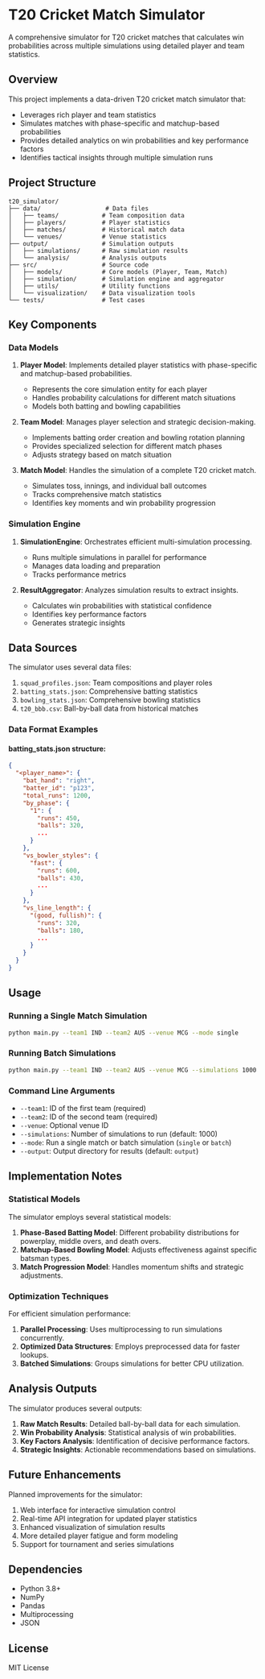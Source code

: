 # T20 Cricket Match Simulator

A comprehensive simulator for T20 cricket matches that calculates win probabilities across multiple simulations using detailed player and team statistics.

## Overview

This project implements a data-driven T20 cricket match simulator that:
- Leverages rich player and team statistics
- Simulates matches with phase-specific and matchup-based probabilities
- Provides detailed analytics on win probabilities and key performance factors
- Identifies tactical insights through multiple simulation runs

## Project Structure

```
t20_simulator/
├── data/                  # Data files
│   ├── teams/            # Team composition data
│   ├── players/          # Player statistics
│   ├── matches/          # Historical match data
│   └── venues/           # Venue statistics
├── output/               # Simulation outputs
│   ├── simulations/      # Raw simulation results
│   └── analysis/         # Analysis outputs
├── src/                  # Source code
│   ├── models/           # Core models (Player, Team, Match)
│   ├── simulation/       # Simulation engine and aggregator
│   ├── utils/            # Utility functions
│   └── visualization/    # Data visualization tools
└── tests/                # Test cases
```

## Key Components

### Data Models

1. **Player Model**: Implements detailed player statistics with phase-specific and matchup-based probabilities.
   - Represents the core simulation entity for each player
   - Handles probability calculations for different match situations
   - Models both batting and bowling capabilities

2. **Team Model**: Manages player selection and strategic decision-making.
   - Implements batting order creation and bowling rotation planning
   - Provides specialized selection for different match phases
   - Adjusts strategy based on match situation

3. **Match Model**: Handles the simulation of a complete T20 cricket match.
   - Simulates toss, innings, and individual ball outcomes
   - Tracks comprehensive match statistics
   - Identifies key moments and win probability progression

### Simulation Engine

1. **SimulationEngine**: Orchestrates efficient multi-simulation processing.
   - Runs multiple simulations in parallel for performance
   - Manages data loading and preparation
   - Tracks performance metrics

2. **ResultAggregator**: Analyzes simulation results to extract insights.
   - Calculates win probabilities with statistical confidence
   - Identifies key performance factors
   - Generates strategic insights

## Data Sources

The simulator uses several data files:

1. `squad_profiles.json`: Team compositions and player roles
2. `batting_stats.json`: Comprehensive batting statistics
3. `bowling_stats.json`: Comprehensive bowling statistics
4. `t20_bbb.csv`: Ball-by-ball data from historical matches

### Data Format Examples

#### batting_stats.json structure:
```json
{
  "<player_name>": {
    "bat_hand": "right",
    "batter_id": "p123",
    "total_runs": 1200,
    "by_phase": {
      "1": {
        "runs": 450,
        "balls": 320,
        ...
      }
    },
    "vs_bowler_styles": {
      "fast": {
        "runs": 600,
        "balls": 430,
        ...
      }
    },
    "vs_line_length": {
      "(good, fullish)": {
        "runs": 320,
        "balls": 180,
        ...
      }
    }
  }
}
```

## Usage

### Running a Single Match Simulation

```bash
python main.py --team1 IND --team2 AUS --venue MCG --mode single
```

### Running Batch Simulations

```bash
python main.py --team1 IND --team2 AUS --venue MCG --simulations 1000
```

### Command Line Arguments

- `--team1`: ID of the first team (required)
- `--team2`: ID of the second team (required)
- `--venue`: Optional venue ID
- `--simulations`: Number of simulations to run (default: 1000)
- `--mode`: Run a single match or batch simulation (`single` or `batch`)
- `--output`: Output directory for results (default: `output`)

## Implementation Notes

### Statistical Models

The simulator employs several statistical models:

1. **Phase-Based Batting Model**: Different probability distributions for powerplay, middle overs, and death overs.
2. **Matchup-Based Bowling Model**: Adjusts effectiveness against specific batsman types.
3. **Match Progression Model**: Handles momentum shifts and strategic adjustments.

### Optimization Techniques

For efficient simulation performance:

1. **Parallel Processing**: Uses multiprocessing to run simulations concurrently.
2. **Optimized Data Structures**: Employs preprocessed data for faster lookups.
3. **Batched Simulations**: Groups simulations for better CPU utilization.

## Analysis Outputs

The simulator produces several outputs:

1. **Raw Match Results**: Detailed ball-by-ball data for each simulation.
2. **Win Probability Analysis**: Statistical analysis of win probabilities.
3. **Key Factors Analysis**: Identification of decisive performance factors.
4. **Strategic Insights**: Actionable recommendations based on simulations.

## Future Enhancements

Planned improvements for the simulator:

1. Web interface for interactive simulation control
2. Real-time API integration for updated player statistics
3. Enhanced visualization of simulation results
4. More detailed player fatigue and form modeling
5. Support for tournament and series simulations

## Dependencies

- Python 3.8+
- NumPy
- Pandas
- Multiprocessing
- JSON

## License

MIT License
